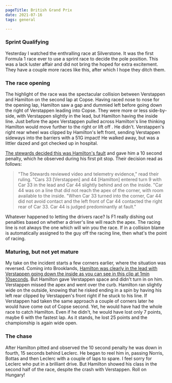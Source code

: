 ```yaml
---
pageTitle: British Grand Prix
date: 2021-07-16
tags: general

---
```

### Sprint Qualifying

Yesterday I watched the enthralling race at Silverstone. It was the first Formula 1 race ever to use a sprint race to decide the pole position. This was a lack luster affair and did not bring the hoped for extra excitement. They have a couple more races like this, after which I hope they ditch them.

### The race opening

The highlight of the race was the spectacular collision between Verstappen and Hamilton on the second lap at Copse. Having raced nose to nose for the opening lap, Hamilton saw a gap and dummied left before going down the right of Verstappen leading into Copse. They were more or less side-by-side, with Verstappen slightly in the lead, but Hamilton having the inside line. Just before the apex Verstappen pulled across Hamilton's line thinking Hamilton would move further to the right or lift off . He didn't. Verstappen's right rear wheel was clipped by Hamilton's left front, sending Verstappen sideways into the barriers with a 51G impact! He walked away, but was a littler dazed and got checked up in hospital.

[The stewards decided this was Hamilton's fault](https://f1i.com/news/412726-fia-justifies-decision-to-penalize-hamilton-for-verstappen-crash.html) and gave him a 10 second penalty, which he observed during his first pit stop. Their decision read as follows:

> "The Stewards reviewed video and telemetry evidence," read their ruling. "Cars 33 \[Verstappen\] and 44 \[Hamilton\] entered turn 9 with Car 33 in the lead and Car 44 slightly behind and on the inside. "Car 44 was on a line that did not reach the apex of the corner, with room available to the inside. "When Car 33 turned into the corner, Car 44 did not avoid contact and the left front of Car 44 contacted the right rear of Car 33. Car 44 is judged predominantly at fault."

Whatever happened to letting the drivers race? Is F1 really dishing out penalties based on whether a driver's line will reach the apex. The racing line is not always the one which will win you the race. If in a collision blame is automatically assigned to the guy off the racing line, then what's the point of racing.

### Maturing, but not yet mature

My take on the incident starts a few corners earlier, where the situation was reversed. Coming into Brooklands, [Hamilton was clearly in the lead with Verstappen going down the inside as you can see in this clip at 1min 10seconds](https://www.formula1.com/en/latest/video.analysis-gloves-are-off-in-verstappen-and-hamiltons-championship-fight.1705654223647990790.html). But Hamilton gave Verstappen space and didn't turn in on him. Verstappen missed the apex and went over the curb. Hamilton ran slightly wide on the outside, knowing that he risked ending in a spin by having his left rear clipped by Verstappen's front right if he stuck to his line. If Verstappen had taken the same approach a couple of corners later he would have come out of Copse second. Yet, he would have had the whole race to catch Hamilton. Even if he didn't, he would have lost only 7 points, maybe 6 with the fastest lap. As it stands, he lost 25 points and the championship is again wide open.

### The chase

After Hamilton pitted and observed the 10 second penalty he was down in fourth, 15 seconds behind Leclerc. He began to reel him in, passing Norris, Bottas and then Leclerc with a couple of laps to spare. I feel sorry for Leclerc who put in a brilliant drive. But Hamilton showed his class in the second half of the race, despite the crash with Verstappen. Roll on Hungary!